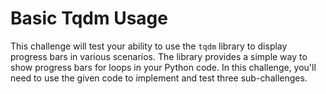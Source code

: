 # Basic Tqdm Usage

This challenge will test your ability to use the `tqdm` library to display progress bars in various scenarios. The library provides a simple way to show progress bars for loops in your Python code. In this challenge, you'll need to use the given code to implement and test three sub-challenges.
